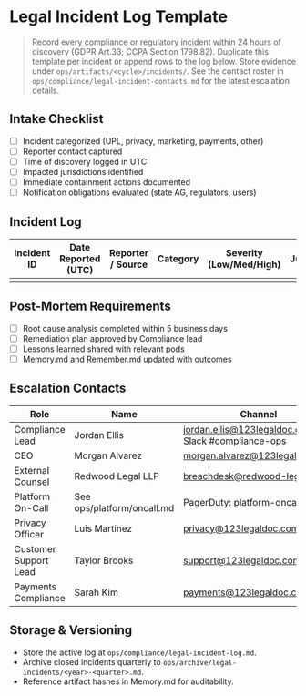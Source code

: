 # Legal Incident Log Template

> Record every compliance or regulatory incident within 24 hours of discovery (GDPR Art.33; CCPA Section 1798.82). Duplicate this template per incident or append rows to the log below. Store evidence under `ops/artifacts/<cycle>/incidents/`. See the contact roster in `ops/compliance/legal-incident-contacts.md` for the latest escalation details.

## Intake Checklist
- [ ] Incident categorized (UPL, privacy, marketing, payments, other)
- [ ] Reporter contact captured
- [ ] Time of discovery logged in UTC
- [ ] Impacted jurisdictions identified
- [ ] Immediate containment actions documented
- [ ] Notification obligations evaluated (state AG, regulators, users)

## Incident Log
| Incident ID | Date Reported (UTC) | Reporter / Source | Category | Severity (Low/Med/High) | Jurisdiction(s) | Summary | Immediate Actions | Notification Required (Y/N) | Owner | Status | Closure Date | Artifact Path |
| --- | --- | --- | --- | --- | --- | --- | --- | --- | --- | --- | --- | --- |
|  |  |  |  |  |  |  |  |  |  |  |  |  |

## Post-Mortem Requirements
- [ ] Root cause analysis completed within 5 business days
- [ ] Remediation plan approved by Compliance lead
- [ ] Lessons learned shared with relevant pods
- [ ] Memory.md and Remember.md updated with outcomes

## Escalation Contacts
| Role | Name | Channel |
| --- | --- | --- |
| Compliance Lead | Jordan Ellis | jordan.ellis@123legaldoc.com / Slack #compliance-ops |
| CEO | Morgan Alvarez | morgan.alvarez@123legaldoc.com |
| External Counsel | Redwood Legal LLP | breachdesk@redwood-legal.com |
| Platform On-Call | See ops/platform/oncall.md | PagerDuty: platform-oncall |
| Privacy Officer | Luis Martinez | privacy@123legaldoc.com |
| Customer Support Lead | Taylor Brooks | support@123legaldoc.com |
| Payments Compliance | Sarah Kim | payments@123legaldoc.com |

## Storage & Versioning
- Store the active log at `ops/compliance/legal-incident-log.md`.
- Archive closed incidents quarterly to `ops/archive/legal-incidents/<year>-<quarter>.md`.
- Reference artifact hashes in Memory.md for auditability.

